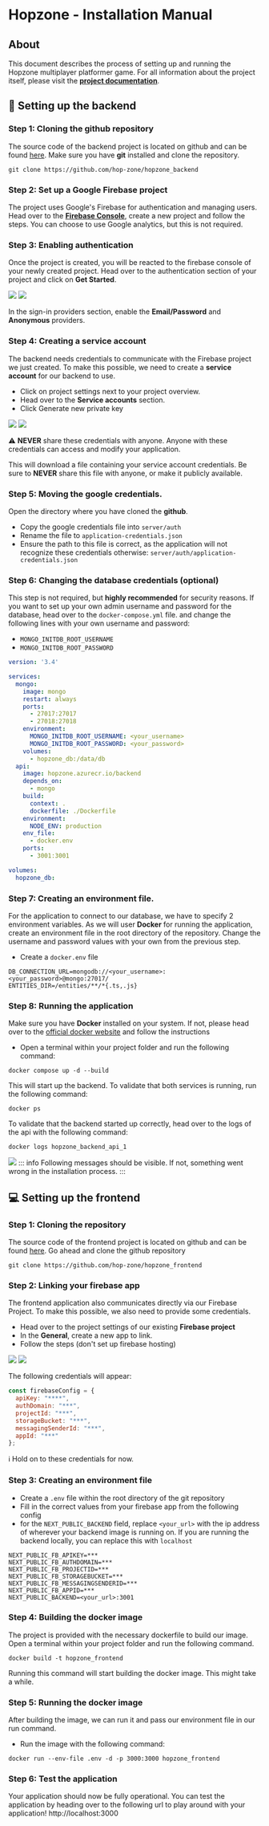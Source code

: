 # Hopzone - Installation Manual

## About
This document describes the process of setting up and running the Hopzone multiplayer platformer game. For all information about the project itself, please visit the **[project documentation](https://github.com/hop-zone/hopzone_docs)**.

## :1234: Setting up the backend
### Step 1: Cloning the github repository
The source code of the backend project is located on github and can be found [here](https://github.com/hop-zone/hopzone_backend).
Make sure you have **git** installed and clone the repository.
```
git clone https://github.com/hop-zone/hopzone_backend
```

### Step 2: Set up a Google Firebase project

The project uses Google's Firebase for authentication and managing users. Head over to the **[Firebase Console](https://console.firebase.google.com)**, create a new project and follow the steps. You can choose to use Google analytics, but this is not required.


### Step 3: Enabling authentication
Once the project is created, you will be reacted to the firebase console of your newly created project. Head over to the authentication section of your project and click on **Get Started**.

![](https://i.imgur.com/tnMU62r.png)
![](https://i.imgur.com/z74AtgP.png)


In the sign-in providers section, enable the **Email/Password** and **Anonymous** providers.

### Step 4: Creating a service account
The backend needs credentials to communicate with the Firebase project we just created. To make this possible, we need to create a **service account** for our backend to use.
- Click on project settings next to your project overview.
- Head over to the **Service accounts** section.
- Click Generate new private key

![](https://i.imgur.com/64lwRuD.png)
![](https://i.imgur.com/Ujw5yEY.png)

:warning: **NEVER** share these credentials with anyone. Anyone with these credentials can access and modify your application.


This will download a file containing your service account credentials. Be sure to **NEVER** share this file with anyone, or make it publicly available. 

### Step 5: Moving the google credentials.
Open the directory where you have cloned the **github**.
- Copy the google credentials file into `server/auth`
- Rename the file to `application-credentials.json`
- Ensure the path to this file is correct, as the application will not recognize these credentials otherwise: `server/auth/application-credentials.json`

### Step 6: Changing the database credentials (optional)
This step is not required, but **highly recommended** for security reasons. If you want to set up your own admin username and password for the database, head over to the `docker-compose.yml` file. and change the following lines with your own username and password:
- `MONGO_INITDB_ROOT_USERNAME`
- `MONGO_INITDB_ROOT_PASSWORD`

```yaml    
version: '3.4'

services:
  mongo:
    image: mongo
    restart: always
    ports:
      - 27017:27017
      - 27018:27018
    environment:
      MONGO_INITDB_ROOT_USERNAME: <your_username>
      MONGO_INITDB_ROOT_PASSWORD: <your_password>
    volumes:
      - hopzone_db:/data/db
  api:
    image: hopzone.azurecr.io/backend
    depends_on:
      - mongo
    build:
      context: .
      dockerfile: ./Dockerfile
    environment:
      NODE_ENV: production
    env_file:
      - docker.env
    ports:
      - 3001:3001

volumes:
  hopzone_db:
```

### Step 7: Creating an environment file.
For the application to connect to our database, we have to specify 2 environment variables. As we will user **Docker** for running the application, create an environment file in the root directory of the repository. Change the username and password values with your own from the previous step.

- Create a `docker.env` file

```
DB_CONNECTION_URL=mongodb://<your_username>:<your_password>@mongo:27017/
ENTITIES_DIR=/entities/**/*{.ts,.js}
```

### Step 8: Running the application
Make sure you have **Docker** installed on your system. If not, please head over to the [official docker website](https://docs.docker.com/get-docker/) and follow the instructions

- Open a terminal within your project folder and run the following command:
```
docker compose up -d --build
```

This will start up the backend. To validate that both services is running, run the following command:
```
docker ps
```

To validate that the backend started up correctly, head over to the logs of the api with the following command:
```
docker logs hopzone_backend_api_1
```
![](https://i.imgur.com/yksXr1Z.png)
:::    info
Following messages should be visible. If not, something went wrong in the installation process.
:::


## :computer: Setting up the frontend

### Step 1: Cloning the repository
The source code of the frontend project is located on github and can be found [here](https://github.com/hop-zone/hopzone_frontend).
Go ahead and clone the github repository

```
git clone https://github.com/hop-zone/hopzone_frontend
```

### Step 2: Linking your firebase app

The frontend application also communicates directly via our Firebase Project. To make this possible, we also need to provide some credentials.
- Head over to the project settings of our existing **Firebase project**
- In the **General**, create a new app to link.
- Follow the steps (don't set up firebase hosting)

![](https://i.imgur.com/64lwRuD.png)
![](https://i.imgur.com/cuHyM5y.png)

The following credentials will appear:

```  javascript
const firebaseConfig = {
  apiKey: "****",
  authDomain: "***",
  projectId: "***",
  storageBucket: "***",
  messagingSenderId: "***",
  appId: "***"
};
```
:information_source: Hold on to these credentials for now.


### Step 3: Creating an environment file

- Create a `.env` file within the root directory of the git repository
- Fill in the correct values from your firebase app from the following config
- for the `NEXT_PUBLIC_BACKEND` field, replace `<your_url>` with the ip address of wherever your backend image is running on. If you are running the backend locally, you can replace this with `localhost`

```
NEXT_PUBLIC_FB_APIKEY=***
NEXT_PUBLIC_FB_AUTHDOMAIN=***
NEXT_PUBLIC_FB_PROJECTID=***
NEXT_PUBLIC_FB_STORAGEBUCKET=***
NEXT_PUBLIC_FB_MESSAGINGSENDERID=***
NEXT_PUBLIC_FB_APPID=***
NEXT_PUBLIC_BACKEND=<your_url>:3001
```

### Step 4: Building the docker image

The project is provided with the necessary dockerfile to build our image. Open a terminal within your project folder and run the following command.

```
docker build -t hopzone_frontend
```

Running this command will start building the docker image. This might take a while.

### Step 5: Running the docker image
After building the image, we can run it and pass our environment file in our run command.
- Run the image with the following command:
```
docker run --env-file .env -d -p 3000:3000 hopzone_frontend 
```

### Step 6: Test the application

Your application should now be fully operational. You can test the application by heading over to the following url to play around with your application! http://localhost:3000







